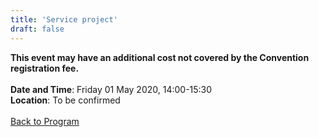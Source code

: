 ```yaml
---
title: 'Service project'
draft: false
---
```


**This event may have an additional cost not covered by the Convention registration fee.**
\
\
**Date and Time**: Friday 01 May 2020, 14:00-15:30 \
**Location**: To be confirmed
\
\
[Back to Program](/program)
